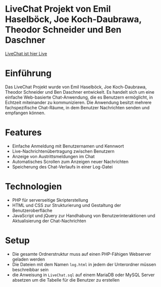 # LiveChat Projekt von Emil Haselböck, Joe Koch-Daubrawa, Theodor Schneider und Ben Daschner

[LiveChat ist hier Live](https://www.bendaschner.com/LiveChat/) 

# Einführung

Das LiveChat Projekt wurde von Emil Haselböck, Joe Koch-Daubrawa, Theodor Schneider und Ben Daschner entwickelt. Es handelt sich um eine einfache Web-basierte Chat-Anwendung, die es Benutzern ermöglicht, in Echtzeit miteinander zu kommunizieren. Die Anwendung besitzt mehrere fachspezifische Chat-Räume, in dem Benutzer Nachrichten senden und empfangen können.



# Features

- Einfache Anmeldung mit Benutzernamen und Kennwort
- Live-Nachrichtenübertragung zwischen Benutzern
- Anzeige von Austrittsmeldungen im Chat
- Automatisches Scrollen zum Anzeigen neuer Nachrichten
- Speicherung des Chat-Verlaufs in einer Log-Datei

# Technologien

- PHP für serverseitige Skripterstellung
- HTML und CSS zur Strukturierung und Gestaltung der Benutzeroberfläche
- JavaScript und jQuery zur Handhabung von Benutzerinteraktionen und Aktualisierung der Chat-Nachrichten

# Setup

- Die gesamte Ordnerstruktur muss auf einen PHP-Fähigen Webserver geladen werden
- Die Dateien mit dem Namen `log.html`  in jedem der Unterordner müssen beschreibbar sein 
- die Anweisung in `LiveChat.sql` auf einem MariaDB oder MySQL Server absetzen um die Tabelle für die Benutzer zu erstellen




